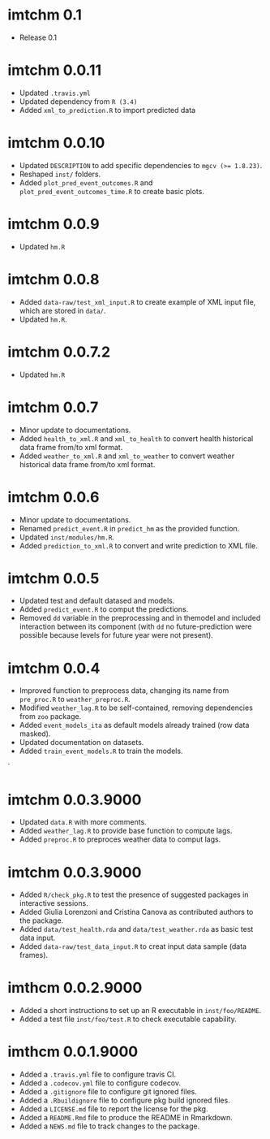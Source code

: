 # imtchm 0.1

* Release 0.1

# imtchm 0.0.11

* Updated `.travis.yml`
* Updated dependency from `R (3.4)`
* Added `xml_to_prediction.R` to import predicted data

# imtchm 0.0.10

* Updated `DESCRIPTION` to add specific dependencies to `mgcv (>= 1.8.23)`.
* Reshaped `inst/` folders.
* Added `plot_pred_event_outcomes.R` and `plot_pred_event_outcomes_time.R`
    to create basic plots.


# imtchm 0.0.9

* Updated `hm.R`


# imtchm 0.0.8

* Added `data-raw/test_xml_input.R` to create example of XML input file,
    which are stored in `data/`.
* Updated `hm.R`.


# imtchm 0.0.7.2

* Updated `hm.R`


# imtchm 0.0.7

* Minor update to documentations.
* Added `health_to_xml.R` and `xml_to_health` to convert health historical
    data frame from/to xml format.
* Added `weather_to_xml.R` and `xml_to_weather` to convert weather
    historical data frame from/to xml format.


# imtchm 0.0.6

* Minor update to documentations.
* Renamed `predict_event.R` in `predict_hm` as the provided function.
* Updated `inst/modules/hm.R`.
* Added `prediction_to_xml.R` to convert and write prediction to XML file.


# imtchm 0.0.5

* Updated test and default datased and models.
* Added `predict_event.R` to comput the predictions.
* Removed `dd` variable in the preprocessing and in themodel and included
    interaction between its component (with `dd` no future-prediction were
    possible because levels for future year were not present).


# imtchm 0.0.4

* Improved function to preprocess data, changing its name from `pre_proc.R`
    to `weather_preproc.R`.
* Modified `weather_lag.R` to be self-contained, removing dependencies from
    `zoo` package.
* Added `event_models_ita` as default models already trained (row data
    masked).
* Updated documentation on datasets.
* Added `train_event_models.R` to train the models.

`
# imtchm 0.0.3.9000

* Updated `data.R` with more comments.
* Added `weather_lag.R` to provide base function to compute lags.
* Added `preproc.R` to preproces weather data to comput lags.


# imtchm 0.0.3.9000

* Added `R/check_pkg.R` to test the presence of suggested packages in 
    interactive sessions.
* Added Giulia Lorenzoni and Cristina Canova as contributed authors to the
    package.
* Added `data/test_health.rda` and `data/test_weather.rda` as basic test
    data input.
* Added `data-raw/test_data_input.R` to creat input data sample
    (data frames).


# imthcm 0.0.2.9000

* Added a short instructions to set up an R executable in `inst/foo/README`.
* Added a test file `inst/foo/test.R` to check executable capability.


# imthcm 0.0.1.9000

* Added a `.travis.yml` file to configure travis CI.
* Added a `.codecov.yml` file to configure codecov.
* Added a `.gitignore` file to configure git ignored files.
* Added a `.Rbuildignore` file to configure pkg build ignored files.
* Added a `LICENSE.md` file to report the license for the pkg.
* Added a `README.Rmd` file to produce the README in Rmarkdown.
* Added a `NEWS.md` file to track changes to the package.
